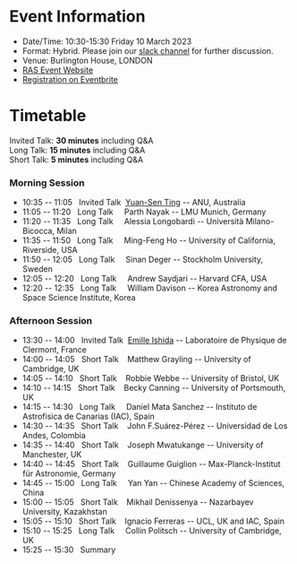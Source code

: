 # Event Information

- Date/Time: 10:30-15:30 Friday 10 March 2023
- Format: Hybrid. Please join our [slack channel]() for further discussion.
- Venue: Burlington House, LONDON 
- [RAS Event Website](https://ras.ac.uk/events-and-meetings/ras-meetings/harvesting-spectroscopic-and-time-series-data-machine-learning-and)
- [Registration on Eventbrite]()

# Timetable

Invited Talk: **30 minutes** including Q&A\
Long Talk: **15 minutes** including Q&A\
Short Talk: **5 minutes** including Q&A

### Morning Session
- 10:35 -- 11:05 &nbsp;&nbsp;Invited Talk &nbsp;[Yuan-Sen Ting](https://www.mso.anu.edu.au/~yting/) -- ANU, Australia
- 11:05 -- 11:20 &nbsp;&nbsp;Long Talk &nbsp;&nbsp;&nbsp;&nbsp;Parth Nayak -- LMU Munich, Germany
- 11:20 -- 11:35 &nbsp;&nbsp;Long Talk &nbsp;&nbsp;&nbsp;&nbsp;Alessia Longobardi -- Università Milano-Bicocca, Milan
- 11:35 -- 11:50 &nbsp;&nbsp;Long Talk &nbsp;&nbsp;&nbsp;&nbsp;Ming-Feng Ho -- University of California, Riverside, USA
- 11:50 -- 12:05 &nbsp;&nbsp;Long Talk &nbsp;&nbsp;&nbsp;&nbsp;Sinan Deger -- Stockholm University, Sweden
- 12:05 -- 12:20 &nbsp;&nbsp;Long Talk &nbsp;&nbsp;&nbsp;&nbsp;Andrew Saydjari -- Harvard CFA, USA
- 12:20 -- 12:35 &nbsp;&nbsp;Long Talk &nbsp;&nbsp;&nbsp;&nbsp;William Davison -- Korea Astronomy and Space Science Institute, Korea

### Afternoon Session
- 13:30 -- 14:00 &nbsp;&nbsp;Invited Talk &nbsp;[Emille Ishida](https://www.emilleishida.com) -- Laboratoire de Physique de Clermont, France
- 14:00 -- 14:05 &nbsp;&nbsp;Short Talk &nbsp;&nbsp;&nbsp;Matthew Grayling -- University of Cambridge, UK
- 14:05 -- 14:10 &nbsp;&nbsp;Short Talk &nbsp;&nbsp;&nbsp;Robbie Webbe -- University of Bristol, UK
- 14:10 -- 14:15 &nbsp;&nbsp;Short Talk &nbsp;&nbsp;&nbsp;Becky Canning -- University of Portsmouth, UK
- 14:15 -- 14:30 &nbsp;&nbsp;Long Talk &nbsp;&nbsp;&nbsp;&nbsp;Daniel Mata Sanchez -- Instituto de Astrofisica de Canarias (IAC), Spain
- 14:30 -- 14:35 &nbsp;&nbsp;Short Talk &nbsp;&nbsp;&nbsp;John F.Suárez-Pérez -- Universidad de Los Andes, Colombia
- 14:35 -- 14:40 &nbsp;&nbsp;Short Talk &nbsp;&nbsp;&nbsp;Joseph Mwatukange -- University of Manchester, UK
- 14:40 -- 14:45 &nbsp;&nbsp;Short Talk &nbsp;&nbsp;&nbsp;Guillaume Guiglion -- Max-Planck-Institut für Astronomie, Germany
- 14:45 -- 15:00 &nbsp;&nbsp;Long Talk &nbsp;&nbsp;&nbsp;&nbsp;Yan Yan -- Chinese Academy of Sciences, China
- 15:00 -- 15:05 &nbsp;&nbsp;Short Talk &nbsp;&nbsp;&nbsp;Mikhail Denissenya -- Nazarbayev University, Kazakhstan
- 15:05 -- 15:10 &nbsp;&nbsp;Short Talk &nbsp;&nbsp;&nbsp;Ignacio Ferreras -- UCL, UK and IAC, Spain
- 15:10 -- 15:25 &nbsp;&nbsp;Long Talk &nbsp;&nbsp;&nbsp;&nbsp;Collin Politsch -- University of Cambridge, UK
- 15:25 -- 15:30 &nbsp;&nbsp;Summary
